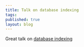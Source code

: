 ```yaml
---
title: Talk on database indexing
tags:
published: true
layout: blog
---
```


Great talk on [database indexing](https://www.youtube.com/watch?v=HubezKbFL7E&amp;t=1732s)